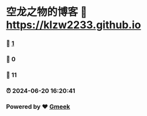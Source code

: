 # 空龙之物的博客 :link: https://klzw2233.github.io 
### :page_facing_up: [1](https://klzw2233.github.io/tag.html) 
### :speech_balloon: 0 
### :hibiscus: 11 
### :alarm_clock: 2024-06-20 16:20:41 
### Powered by :heart: [Gmeek](https://github.com/Meekdai/Gmeek)

